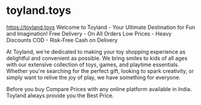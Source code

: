 # toyland.toys
https://toyland.toys
Welcome to Toyland - Your Ultimate Destination for Fun and Imagination!
Free Delivery - On All Orders
Low Prices - Heavy Discounts
COD - Risk-Free Cash on Delivery

At Toyland, we're dedicated to making your toy shopping experience as delightful and convenient as possible. We bring smiles to kids of all ages with our extensive collection of toys, games, and playtime essentials. Whether you're searching for the perfect gift, looking to spark creativity, or simply want to relive the joy of play, we have something for everyone.

Before you buy Compare Prices with any online platform available in India. Toyland always provide you the Best Price.
